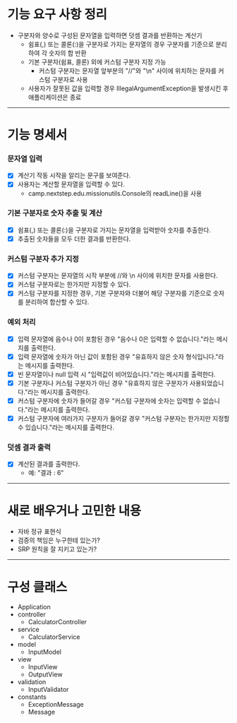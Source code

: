# 기능 요구 사항 정리
- 구분자와 양수로 구성된 문자열을 입력하면 덧셈 결과를 반환하는 계산기
  - 쉼표(,) 또는 콜론(:)을 구분자로 가지는 문자열의 경우 구분자를 기준으로 분리하여 각 숫자의 합 반환
  - 기본 구분자(쉼표, 콜론) 외에 커스텀 구분자 지정 가능
    - 커스텀 구분자는 문자열 앞부분의 "//"와 "\n" 사이에 위치하는 문자를 커스텀 구분자로 사용
  - 사용자가 잘못된 값을 입력할 경우 IllegalArgumentException을 발생시킨 후 애플리케이션은 종료

---

# 기능 명세서
### 문자열 입력
- [x] 계산기 작동 시작을 알리는 문구를 보여준다.
- [x] 사용자는 계산할 문자열을 입력할 수 있다.
  - camp.nextstep.edu.missionutils.Console의 readLine()을 사용

### 기본 구분자로 숫자 추출 및 계산
- [x] 쉼표(,) 또는 콜론(:)을 구분자로 가지는 문자열을 입력받아 숫자를 추출한다.
- [x] 추출된 숫자들을 모두 더한 결과를 반환한다.

### 커스텀 구분자 추가 지정
- [x] 커스텀 구분자는 문자열의 시작 부분에 //와 \n 사이에 위치한 문자를 사용한다.
- [x] 커스텀 구분자로는 한가지만 지정할 수 있다.
- [x] 커스텀 구분자를 지정한 경우, 기본 구분자와 더불어 해당 구분자를 기준으로 숫자를 분리하여 합산할 수 있다.

### 예외 처리
- [x] 입력 문자열에 음수나 0이 포함된 경우 "음수나 0은 입력할 수 없습니다."라는 메시지를 출력한다.
- [x] 입력 문자열에 숫자가 아닌 값이 포함된 경우 "유효하지 않은 숫자 형식입니다."라는 메시지를 출력한다.
- [x] 빈 문자열이나 null 입력 시 "입력값이 비어있습니다."라는 메시지를 출력한다.
- [x] 기본 구분자나 커스텀 구분자가 아닌 경우 "유효하지 않은 구분자가 사용되었습니다."라는 메시지를 출력한다.
- [x] 커스텀 구분자에 숫자가 들어갈 경우 "커스텀 구분자에 숫자는 입력할 수 없습니다."라는 메시지를 출력한다.
- [x] 커스텀 구분자에 여러가지 구분자가 들어갈 경우 "커스텀 구분자는 한가지만 지정할 수 있습니다."라는 메시지를 출력한다.

### 덧셈 결과 출력
- [x] 계산된 결과를 출력한다.
  - 예: "결과 : 6"

---

# 새로 배우거나 고민한 내용
- 자바 정규 표현식
- 검증의 책임은 누구한테 있는가?
- SRP 원칙을 잘 지키고 있는가?

---

# 구성 클래스
- Application
- controller
  - CalculatorController
- service
  - CalculatorService
- model
  - InputModel
- view
  - InputView
  - OutputView
- validation
  - InputValidator
- constants
  - ExceptionMessage
  - Message
